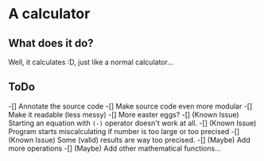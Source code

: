 # A calculator
## What does it do?
Well, it calculates :D, just like a normal calculator... 



## ToDo 
-[] Annotate the source code
-[] Make source code even more modular
-[] Make it readable (less messy)
-[] More easter eggs?
-[] (Known Issue) Starting an equation with `(-)` operator doesn't work at all.
-[] (Known Issue) Program starts miscalculating if number is too large or too precised
-[] (Known Issue) Some (valid) results are way too precised.
-[] (Maybe) Add more operations
-[] (Maybe) Add other mathematical functions...